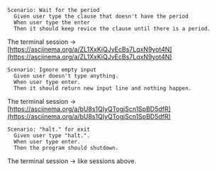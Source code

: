     Scenario: Wait for the period
      Given user type the clause that doesn't have the period
      When user type the enter
      Then it should keep revice the clause until there is a period.

The terminal session -> [https://asciinema.org/a/ZL1XxKiQJvEcBs7LqxN9yot4N](https://asciinema.org/a/ZL1XxKiQJvEcBs7LqxN9yot4N)

    Scenario: Ignore empty input
      Given user doesn't type anything.
      When user type enter.
      Then it should return new input line and nothing happen.

The terminal session -> [https://asciinema.org/a/bU8s1QIyQTogjScn1SpBD5dfR](https://asciinema.org/a/bU8s1QIyQTogjScn1SpBD5dfR)

    Scenario: "halt." for exit
      Given user type "halt.".
      When user type enter.
      Then the program should shutdown.

The terminal session -> like sessions above.